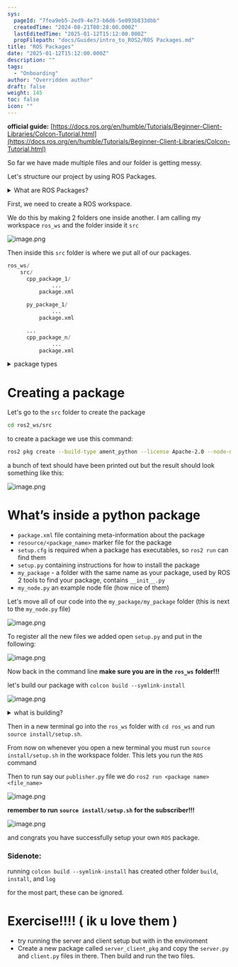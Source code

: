 ```yaml
---
sys:
  pageId: "7fea9eb5-2ed9-4e73-b6d6-5e093b833dbb"
  createdTime: "2024-08-21T00:28:00.000Z"
  lastEditedTime: "2025-01-12T15:12:00.000Z"
  propFilepath: "docs/Guides/intro_to_ROS2/ROS Packages.md"
title: "ROS Packages"
date: "2025-01-12T15:12:00.000Z"
description: ""
tags:
  - "Onboarding"
author: "Overridden author"
draft: false
weight: 145
toc: false
icon: ""
---
```


**official guide:** [https://docs.ros.org/en/humble/Tutorials/Beginner-Client-Libraries/Colcon-Tutorial.html](https://docs.ros.org/en/humble/Tutorials/Beginner-Client-Libraries/Colcon-Tutorial.html)

So far we have made multiple files and our folder is getting messy.

Let's structure our project by using ROS Packages.

<details>

<summary>What are ROS Packages?</summary>

ROS Packages are, as the name implies, packages of code that are highly sharable between ROS developers.

They consist of a folder, `package.xml` file, and source code

```python
      cpp_package_1/
		      ... imagine much code files here ..
          package.xml
```

</details>

First, we need to create a ROS workspace.

We do this by making 2 folders one inside another. I am calling my workspace `ros_ws` and the folder inside it `src`

![image.png](https://prod-files-secure.s3.us-west-2.amazonaws.com/d518164a-d88e-44d1-a4ee-3adb3bd8bce0/70706947-fd18-4537-a67b-e12946812d31/image.png?X-Amz-Algorithm=AWS4-HMAC-SHA256&X-Amz-Content-Sha256=UNSIGNED-PAYLOAD&X-Amz-Credential=ASIAZI2LB466SBN3R2OR%2F20250223%2Fus-west-2%2Fs3%2Faws4_request&X-Amz-Date=20250223T140203Z&X-Amz-Expires=3600&X-Amz-Security-Token=IQoJb3JpZ2luX2VjENr%2F%2F%2F%2F%2F%2F%2F%2F%2F%2FwEaCXVzLXdlc3QtMiJIMEYCIQDCiC15YTGvjeOD95wb%2F5CWr6B9UT9RdLOOFGYqCRyczgIhAJxE%2F7K1jF6Dv2LJx2Pno2puuO9T%2FIFMtUSwmIunyPWgKv8DCBMQABoMNjM3NDIzMTgzODA1IgzWSWr2ABsjFjhd0Lkq3APMuHUTpLXRPBLJ%2Fezj6sqaIoZH6PVx2ghyNBL1gISMLZyTYQwNPGwm3KMFKPEezmqzgJe4rEnXBSEzY%2BbRaoZVZZlpPg1lJIdOhu6kc5mEohLs1H0P6NKAF7m8VcbP9LwU6gCfKOJa0OAn7ht5h3sAsrBZ2rWA7B0y58B2pyU98pGOCZYon6B4H8WjDsMZzj2soruv2WBxwbf9QbxQTLAnYzIRhJu08o0BtIt6zpIt0LRcNn2E9Gqy4BuhSiFuRBkbT%2FoUik3Z0m7%2BnEqukHDXC6IkILw%2B%2BsVdFgEzieFKICDrW9MRbaU1yQNot7QjJscE4uIuSIIUFkUZWJI3d8fmA4zyJYjgLR%2BxDfNeU5Boh9jpkBZMLAd7H3xqPAhS%2BFshSTB5k22A46%2FAuetrxF8XbJEOWOninfsUV%2F6%2F99OZgJM8UM2kOiX6pziFEkR0bvPrBWzmxYNsnQmlMh4LeYZvlJMHFrfT8MezryXC0tj2xOAntkMIHEivxcJXKvQ06V%2FiAkTI1QHKlJwcdImLKhisW8HK%2BIqr%2BoO5%2FqdmIIQzK%2BZQHsA9yux1kzXwekdIzGqsRry7f0X%2BCpHxi0no3EntyMNMLsZnCdubrVCkN2akGpe%2BRP3ylkGKuozZAjCC6Ou9BjqkAavqlMb90NLn%2BEP1jSR7cxPgFeBg0PthYzlnNF3rh%2F%2FY7YtrpYAK1cweQNoaQTnsjBqwqmXFTkpDYKumGErg625ULMH8AoIJZfecMB0Kp1EeWl2qmoAhiu%2BYTy9T4oqMCcrY%2BSGn%2BaQkTeYuaBdeYKvx1UKtyGKntGrxmaVLoCX4ZKGkMccE36SI0mc64ohAyS7CuUOm6efILVkiBtkF%2FyqFBO7g&X-Amz-Signature=89857487d808908f6755de1d05185f5947f69b16c9b40d1da9115e88d8fed937&X-Amz-SignedHeaders=host&x-id=GetObject)

Then inside this `src` folder is where we put all of our packages.

```python
ros_ws/
    src/
      cpp_package_1/
		      ...
          package.xml

      py_package_1/
		      ...
          package.xml

      ...
      cpp_package_n/
		      ...
          package.xml

```

<details>

<summary>package types</summary>

packages can be either `C++` or python.

the intern file structure is different for each but for this guide we will stick to creating python packages

</details>

# Creating a package

Let's go to the `src` folder to create the package

```bash
cd ros2_ws/src
```

to create a package we use this command:

```bash
ros2 pkg create --build-type ament_python --license Apache-2.0 --node-name my_node my_package
```

a bunch of text should have been printed out but the result should look something like this:

![image.png](https://prod-files-secure.s3.us-west-2.amazonaws.com/d518164a-d88e-44d1-a4ee-3adb3bd8bce0/e6cf1e3f-8512-4a3e-b131-079f800bf3e8/image.png?X-Amz-Algorithm=AWS4-HMAC-SHA256&X-Amz-Content-Sha256=UNSIGNED-PAYLOAD&X-Amz-Credential=ASIAZI2LB466SBN3R2OR%2F20250223%2Fus-west-2%2Fs3%2Faws4_request&X-Amz-Date=20250223T140203Z&X-Amz-Expires=3600&X-Amz-Security-Token=IQoJb3JpZ2luX2VjENr%2F%2F%2F%2F%2F%2F%2F%2F%2F%2FwEaCXVzLXdlc3QtMiJIMEYCIQDCiC15YTGvjeOD95wb%2F5CWr6B9UT9RdLOOFGYqCRyczgIhAJxE%2F7K1jF6Dv2LJx2Pno2puuO9T%2FIFMtUSwmIunyPWgKv8DCBMQABoMNjM3NDIzMTgzODA1IgzWSWr2ABsjFjhd0Lkq3APMuHUTpLXRPBLJ%2Fezj6sqaIoZH6PVx2ghyNBL1gISMLZyTYQwNPGwm3KMFKPEezmqzgJe4rEnXBSEzY%2BbRaoZVZZlpPg1lJIdOhu6kc5mEohLs1H0P6NKAF7m8VcbP9LwU6gCfKOJa0OAn7ht5h3sAsrBZ2rWA7B0y58B2pyU98pGOCZYon6B4H8WjDsMZzj2soruv2WBxwbf9QbxQTLAnYzIRhJu08o0BtIt6zpIt0LRcNn2E9Gqy4BuhSiFuRBkbT%2FoUik3Z0m7%2BnEqukHDXC6IkILw%2B%2BsVdFgEzieFKICDrW9MRbaU1yQNot7QjJscE4uIuSIIUFkUZWJI3d8fmA4zyJYjgLR%2BxDfNeU5Boh9jpkBZMLAd7H3xqPAhS%2BFshSTB5k22A46%2FAuetrxF8XbJEOWOninfsUV%2F6%2F99OZgJM8UM2kOiX6pziFEkR0bvPrBWzmxYNsnQmlMh4LeYZvlJMHFrfT8MezryXC0tj2xOAntkMIHEivxcJXKvQ06V%2FiAkTI1QHKlJwcdImLKhisW8HK%2BIqr%2BoO5%2FqdmIIQzK%2BZQHsA9yux1kzXwekdIzGqsRry7f0X%2BCpHxi0no3EntyMNMLsZnCdubrVCkN2akGpe%2BRP3ylkGKuozZAjCC6Ou9BjqkAavqlMb90NLn%2BEP1jSR7cxPgFeBg0PthYzlnNF3rh%2F%2FY7YtrpYAK1cweQNoaQTnsjBqwqmXFTkpDYKumGErg625ULMH8AoIJZfecMB0Kp1EeWl2qmoAhiu%2BYTy9T4oqMCcrY%2BSGn%2BaQkTeYuaBdeYKvx1UKtyGKntGrxmaVLoCX4ZKGkMccE36SI0mc64ohAyS7CuUOm6efILVkiBtkF%2FyqFBO7g&X-Amz-Signature=5017118084ea06ed80982065b737eb31a432453c01891e94497efb28e67aa2e1&X-Amz-SignedHeaders=host&x-id=GetObject)

# What’s inside a python package

- `package.xml` file containing meta-information about the package
- `resource/<package_name>` marker file for the package
- `setup.cfg` is required when a package has executables, so `ros2 run` can find them
- `setup.py` containing instructions for how to install the package
- `my_package` - a folder with the same name as your package, used by ROS 2 tools to find your package, contains `__init__.py`
- `my_node.py` an example node file (how nice of them)

Let's move all of our code into the `my_package/my_package` folder (this is next to the `my_node.py` file)

![image.png](https://prod-files-secure.s3.us-west-2.amazonaws.com/d518164a-d88e-44d1-a4ee-3adb3bd8bce0/9ce58f11-0da9-4d3e-b86d-506a9685d378/image.png?X-Amz-Algorithm=AWS4-HMAC-SHA256&X-Amz-Content-Sha256=UNSIGNED-PAYLOAD&X-Amz-Credential=ASIAZI2LB466SBN3R2OR%2F20250223%2Fus-west-2%2Fs3%2Faws4_request&X-Amz-Date=20250223T140203Z&X-Amz-Expires=3600&X-Amz-Security-Token=IQoJb3JpZ2luX2VjENr%2F%2F%2F%2F%2F%2F%2F%2F%2F%2FwEaCXVzLXdlc3QtMiJIMEYCIQDCiC15YTGvjeOD95wb%2F5CWr6B9UT9RdLOOFGYqCRyczgIhAJxE%2F7K1jF6Dv2LJx2Pno2puuO9T%2FIFMtUSwmIunyPWgKv8DCBMQABoMNjM3NDIzMTgzODA1IgzWSWr2ABsjFjhd0Lkq3APMuHUTpLXRPBLJ%2Fezj6sqaIoZH6PVx2ghyNBL1gISMLZyTYQwNPGwm3KMFKPEezmqzgJe4rEnXBSEzY%2BbRaoZVZZlpPg1lJIdOhu6kc5mEohLs1H0P6NKAF7m8VcbP9LwU6gCfKOJa0OAn7ht5h3sAsrBZ2rWA7B0y58B2pyU98pGOCZYon6B4H8WjDsMZzj2soruv2WBxwbf9QbxQTLAnYzIRhJu08o0BtIt6zpIt0LRcNn2E9Gqy4BuhSiFuRBkbT%2FoUik3Z0m7%2BnEqukHDXC6IkILw%2B%2BsVdFgEzieFKICDrW9MRbaU1yQNot7QjJscE4uIuSIIUFkUZWJI3d8fmA4zyJYjgLR%2BxDfNeU5Boh9jpkBZMLAd7H3xqPAhS%2BFshSTB5k22A46%2FAuetrxF8XbJEOWOninfsUV%2F6%2F99OZgJM8UM2kOiX6pziFEkR0bvPrBWzmxYNsnQmlMh4LeYZvlJMHFrfT8MezryXC0tj2xOAntkMIHEivxcJXKvQ06V%2FiAkTI1QHKlJwcdImLKhisW8HK%2BIqr%2BoO5%2FqdmIIQzK%2BZQHsA9yux1kzXwekdIzGqsRry7f0X%2BCpHxi0no3EntyMNMLsZnCdubrVCkN2akGpe%2BRP3ylkGKuozZAjCC6Ou9BjqkAavqlMb90NLn%2BEP1jSR7cxPgFeBg0PthYzlnNF3rh%2F%2FY7YtrpYAK1cweQNoaQTnsjBqwqmXFTkpDYKumGErg625ULMH8AoIJZfecMB0Kp1EeWl2qmoAhiu%2BYTy9T4oqMCcrY%2BSGn%2BaQkTeYuaBdeYKvx1UKtyGKntGrxmaVLoCX4ZKGkMccE36SI0mc64ohAyS7CuUOm6efILVkiBtkF%2FyqFBO7g&X-Amz-Signature=ebcb125d43c374e0e4b0b0f70514d279f0f718d538a27fa68a98b8942350465b&X-Amz-SignedHeaders=host&x-id=GetObject)

To register all the new files we added open `setup.py` and put in the following:

![image.png](https://prod-files-secure.s3.us-west-2.amazonaws.com/d518164a-d88e-44d1-a4ee-3adb3bd8bce0/1cd7c262-4cae-4496-9d75-c178537d24a2/image.png?X-Amz-Algorithm=AWS4-HMAC-SHA256&X-Amz-Content-Sha256=UNSIGNED-PAYLOAD&X-Amz-Credential=ASIAZI2LB466SBN3R2OR%2F20250223%2Fus-west-2%2Fs3%2Faws4_request&X-Amz-Date=20250223T140203Z&X-Amz-Expires=3600&X-Amz-Security-Token=IQoJb3JpZ2luX2VjENr%2F%2F%2F%2F%2F%2F%2F%2F%2F%2FwEaCXVzLXdlc3QtMiJIMEYCIQDCiC15YTGvjeOD95wb%2F5CWr6B9UT9RdLOOFGYqCRyczgIhAJxE%2F7K1jF6Dv2LJx2Pno2puuO9T%2FIFMtUSwmIunyPWgKv8DCBMQABoMNjM3NDIzMTgzODA1IgzWSWr2ABsjFjhd0Lkq3APMuHUTpLXRPBLJ%2Fezj6sqaIoZH6PVx2ghyNBL1gISMLZyTYQwNPGwm3KMFKPEezmqzgJe4rEnXBSEzY%2BbRaoZVZZlpPg1lJIdOhu6kc5mEohLs1H0P6NKAF7m8VcbP9LwU6gCfKOJa0OAn7ht5h3sAsrBZ2rWA7B0y58B2pyU98pGOCZYon6B4H8WjDsMZzj2soruv2WBxwbf9QbxQTLAnYzIRhJu08o0BtIt6zpIt0LRcNn2E9Gqy4BuhSiFuRBkbT%2FoUik3Z0m7%2BnEqukHDXC6IkILw%2B%2BsVdFgEzieFKICDrW9MRbaU1yQNot7QjJscE4uIuSIIUFkUZWJI3d8fmA4zyJYjgLR%2BxDfNeU5Boh9jpkBZMLAd7H3xqPAhS%2BFshSTB5k22A46%2FAuetrxF8XbJEOWOninfsUV%2F6%2F99OZgJM8UM2kOiX6pziFEkR0bvPrBWzmxYNsnQmlMh4LeYZvlJMHFrfT8MezryXC0tj2xOAntkMIHEivxcJXKvQ06V%2FiAkTI1QHKlJwcdImLKhisW8HK%2BIqr%2BoO5%2FqdmIIQzK%2BZQHsA9yux1kzXwekdIzGqsRry7f0X%2BCpHxi0no3EntyMNMLsZnCdubrVCkN2akGpe%2BRP3ylkGKuozZAjCC6Ou9BjqkAavqlMb90NLn%2BEP1jSR7cxPgFeBg0PthYzlnNF3rh%2F%2FY7YtrpYAK1cweQNoaQTnsjBqwqmXFTkpDYKumGErg625ULMH8AoIJZfecMB0Kp1EeWl2qmoAhiu%2BYTy9T4oqMCcrY%2BSGn%2BaQkTeYuaBdeYKvx1UKtyGKntGrxmaVLoCX4ZKGkMccE36SI0mc64ohAyS7CuUOm6efILVkiBtkF%2FyqFBO7g&X-Amz-Signature=90567434f7de5f5db261b286ece91de1d492c18cbf8168d3818f3b72e32f8b38&X-Amz-SignedHeaders=host&x-id=GetObject)

Now back in the command line **make sure you are in the** **`ros_ws`** **folder!!!**

let's build our package with `colcon build --symlink-install`

![image.png](https://prod-files-secure.s3.us-west-2.amazonaws.com/d518164a-d88e-44d1-a4ee-3adb3bd8bce0/2f2a0d27-b173-48fd-b189-5f5c0ce65619/image.png?X-Amz-Algorithm=AWS4-HMAC-SHA256&X-Amz-Content-Sha256=UNSIGNED-PAYLOAD&X-Amz-Credential=ASIAZI2LB466SBN3R2OR%2F20250223%2Fus-west-2%2Fs3%2Faws4_request&X-Amz-Date=20250223T140203Z&X-Amz-Expires=3600&X-Amz-Security-Token=IQoJb3JpZ2luX2VjENr%2F%2F%2F%2F%2F%2F%2F%2F%2F%2FwEaCXVzLXdlc3QtMiJIMEYCIQDCiC15YTGvjeOD95wb%2F5CWr6B9UT9RdLOOFGYqCRyczgIhAJxE%2F7K1jF6Dv2LJx2Pno2puuO9T%2FIFMtUSwmIunyPWgKv8DCBMQABoMNjM3NDIzMTgzODA1IgzWSWr2ABsjFjhd0Lkq3APMuHUTpLXRPBLJ%2Fezj6sqaIoZH6PVx2ghyNBL1gISMLZyTYQwNPGwm3KMFKPEezmqzgJe4rEnXBSEzY%2BbRaoZVZZlpPg1lJIdOhu6kc5mEohLs1H0P6NKAF7m8VcbP9LwU6gCfKOJa0OAn7ht5h3sAsrBZ2rWA7B0y58B2pyU98pGOCZYon6B4H8WjDsMZzj2soruv2WBxwbf9QbxQTLAnYzIRhJu08o0BtIt6zpIt0LRcNn2E9Gqy4BuhSiFuRBkbT%2FoUik3Z0m7%2BnEqukHDXC6IkILw%2B%2BsVdFgEzieFKICDrW9MRbaU1yQNot7QjJscE4uIuSIIUFkUZWJI3d8fmA4zyJYjgLR%2BxDfNeU5Boh9jpkBZMLAd7H3xqPAhS%2BFshSTB5k22A46%2FAuetrxF8XbJEOWOninfsUV%2F6%2F99OZgJM8UM2kOiX6pziFEkR0bvPrBWzmxYNsnQmlMh4LeYZvlJMHFrfT8MezryXC0tj2xOAntkMIHEivxcJXKvQ06V%2FiAkTI1QHKlJwcdImLKhisW8HK%2BIqr%2BoO5%2FqdmIIQzK%2BZQHsA9yux1kzXwekdIzGqsRry7f0X%2BCpHxi0no3EntyMNMLsZnCdubrVCkN2akGpe%2BRP3ylkGKuozZAjCC6Ou9BjqkAavqlMb90NLn%2BEP1jSR7cxPgFeBg0PthYzlnNF3rh%2F%2FY7YtrpYAK1cweQNoaQTnsjBqwqmXFTkpDYKumGErg625ULMH8AoIJZfecMB0Kp1EeWl2qmoAhiu%2BYTy9T4oqMCcrY%2BSGn%2BaQkTeYuaBdeYKvx1UKtyGKntGrxmaVLoCX4ZKGkMccE36SI0mc64ohAyS7CuUOm6efILVkiBtkF%2FyqFBO7g&X-Amz-Signature=48b8c392f165d4fd9b4ac5937d686fcee4b22119cbb5d9e0a558dc43541a6e98&X-Amz-SignedHeaders=host&x-id=GetObject)

<details>

<summary>what is building?</summary>

if you are a CS major at Rose-Hulman you will learn the answer to this in CSSE132

but TLDR; is it combines all the code files into one program that can be run easily 

</details>

Then in a new terminal go into the `ros_ws` folder with `cd ros_ws` and run `source install/setup.sh`. 

From now on whenever you open a new terminal you must run `source install/setup.sh` in the workspace folder. This lets you run the `ROS` command

Then to run say our `publisher.py` file we do `ros2 run <package name> <file_name>`

![image.png](https://prod-files-secure.s3.us-west-2.amazonaws.com/d518164a-d88e-44d1-a4ee-3adb3bd8bce0/4f4b1219-3a44-4632-aa0a-ce3471699f59/image.png?X-Amz-Algorithm=AWS4-HMAC-SHA256&X-Amz-Content-Sha256=UNSIGNED-PAYLOAD&X-Amz-Credential=ASIAZI2LB466SBN3R2OR%2F20250223%2Fus-west-2%2Fs3%2Faws4_request&X-Amz-Date=20250223T140203Z&X-Amz-Expires=3600&X-Amz-Security-Token=IQoJb3JpZ2luX2VjENr%2F%2F%2F%2F%2F%2F%2F%2F%2F%2FwEaCXVzLXdlc3QtMiJIMEYCIQDCiC15YTGvjeOD95wb%2F5CWr6B9UT9RdLOOFGYqCRyczgIhAJxE%2F7K1jF6Dv2LJx2Pno2puuO9T%2FIFMtUSwmIunyPWgKv8DCBMQABoMNjM3NDIzMTgzODA1IgzWSWr2ABsjFjhd0Lkq3APMuHUTpLXRPBLJ%2Fezj6sqaIoZH6PVx2ghyNBL1gISMLZyTYQwNPGwm3KMFKPEezmqzgJe4rEnXBSEzY%2BbRaoZVZZlpPg1lJIdOhu6kc5mEohLs1H0P6NKAF7m8VcbP9LwU6gCfKOJa0OAn7ht5h3sAsrBZ2rWA7B0y58B2pyU98pGOCZYon6B4H8WjDsMZzj2soruv2WBxwbf9QbxQTLAnYzIRhJu08o0BtIt6zpIt0LRcNn2E9Gqy4BuhSiFuRBkbT%2FoUik3Z0m7%2BnEqukHDXC6IkILw%2B%2BsVdFgEzieFKICDrW9MRbaU1yQNot7QjJscE4uIuSIIUFkUZWJI3d8fmA4zyJYjgLR%2BxDfNeU5Boh9jpkBZMLAd7H3xqPAhS%2BFshSTB5k22A46%2FAuetrxF8XbJEOWOninfsUV%2F6%2F99OZgJM8UM2kOiX6pziFEkR0bvPrBWzmxYNsnQmlMh4LeYZvlJMHFrfT8MezryXC0tj2xOAntkMIHEivxcJXKvQ06V%2FiAkTI1QHKlJwcdImLKhisW8HK%2BIqr%2BoO5%2FqdmIIQzK%2BZQHsA9yux1kzXwekdIzGqsRry7f0X%2BCpHxi0no3EntyMNMLsZnCdubrVCkN2akGpe%2BRP3ylkGKuozZAjCC6Ou9BjqkAavqlMb90NLn%2BEP1jSR7cxPgFeBg0PthYzlnNF3rh%2F%2FY7YtrpYAK1cweQNoaQTnsjBqwqmXFTkpDYKumGErg625ULMH8AoIJZfecMB0Kp1EeWl2qmoAhiu%2BYTy9T4oqMCcrY%2BSGn%2BaQkTeYuaBdeYKvx1UKtyGKntGrxmaVLoCX4ZKGkMccE36SI0mc64ohAyS7CuUOm6efILVkiBtkF%2FyqFBO7g&X-Amz-Signature=cd20652368282b83313cb078b6f4749ea49a719e3e9aadaab93a6ecc41ac86cd&X-Amz-SignedHeaders=host&x-id=GetObject)

**remember to run** **`source install/setup.sh`** **for the subscriber!!!**

![image.png](https://prod-files-secure.s3.us-west-2.amazonaws.com/d518164a-d88e-44d1-a4ee-3adb3bd8bce0/02121119-dad4-49ec-8356-c956108b4243/image.png?X-Amz-Algorithm=AWS4-HMAC-SHA256&X-Amz-Content-Sha256=UNSIGNED-PAYLOAD&X-Amz-Credential=ASIAZI2LB466SBN3R2OR%2F20250223%2Fus-west-2%2Fs3%2Faws4_request&X-Amz-Date=20250223T140203Z&X-Amz-Expires=3600&X-Amz-Security-Token=IQoJb3JpZ2luX2VjENr%2F%2F%2F%2F%2F%2F%2F%2F%2F%2FwEaCXVzLXdlc3QtMiJIMEYCIQDCiC15YTGvjeOD95wb%2F5CWr6B9UT9RdLOOFGYqCRyczgIhAJxE%2F7K1jF6Dv2LJx2Pno2puuO9T%2FIFMtUSwmIunyPWgKv8DCBMQABoMNjM3NDIzMTgzODA1IgzWSWr2ABsjFjhd0Lkq3APMuHUTpLXRPBLJ%2Fezj6sqaIoZH6PVx2ghyNBL1gISMLZyTYQwNPGwm3KMFKPEezmqzgJe4rEnXBSEzY%2BbRaoZVZZlpPg1lJIdOhu6kc5mEohLs1H0P6NKAF7m8VcbP9LwU6gCfKOJa0OAn7ht5h3sAsrBZ2rWA7B0y58B2pyU98pGOCZYon6B4H8WjDsMZzj2soruv2WBxwbf9QbxQTLAnYzIRhJu08o0BtIt6zpIt0LRcNn2E9Gqy4BuhSiFuRBkbT%2FoUik3Z0m7%2BnEqukHDXC6IkILw%2B%2BsVdFgEzieFKICDrW9MRbaU1yQNot7QjJscE4uIuSIIUFkUZWJI3d8fmA4zyJYjgLR%2BxDfNeU5Boh9jpkBZMLAd7H3xqPAhS%2BFshSTB5k22A46%2FAuetrxF8XbJEOWOninfsUV%2F6%2F99OZgJM8UM2kOiX6pziFEkR0bvPrBWzmxYNsnQmlMh4LeYZvlJMHFrfT8MezryXC0tj2xOAntkMIHEivxcJXKvQ06V%2FiAkTI1QHKlJwcdImLKhisW8HK%2BIqr%2BoO5%2FqdmIIQzK%2BZQHsA9yux1kzXwekdIzGqsRry7f0X%2BCpHxi0no3EntyMNMLsZnCdubrVCkN2akGpe%2BRP3ylkGKuozZAjCC6Ou9BjqkAavqlMb90NLn%2BEP1jSR7cxPgFeBg0PthYzlnNF3rh%2F%2FY7YtrpYAK1cweQNoaQTnsjBqwqmXFTkpDYKumGErg625ULMH8AoIJZfecMB0Kp1EeWl2qmoAhiu%2BYTy9T4oqMCcrY%2BSGn%2BaQkTeYuaBdeYKvx1UKtyGKntGrxmaVLoCX4ZKGkMccE36SI0mc64ohAyS7CuUOm6efILVkiBtkF%2FyqFBO7g&X-Amz-Signature=9f23d2b13ca0542fafc185e47f562b89a77527ba258cbf5498b703c868c60eb1&X-Amz-SignedHeaders=host&x-id=GetObject)

and congrats you have successfully setup your own `ROS` package.

### Sidenote:

running `colcon build --symlink-install` has created other folder `build`, `install`, and `log`

for the most part, these can be ignored.

# Exercise!!!! ( ik u love them )

- try running the server and client setup but with in the enviroment
- Create a new package called `server_client_pkg` and copy the `server.py` and `client.py` files in there. Then build and run the two files.
